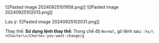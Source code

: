 ![[Pasted image 20240925101958.png]]
![[Pasted image 20240925102013.png]]

Lưu ý:
![[Pasted image 20240925102031.png]]

Thay thế:
**Sử dụng lệnh thay thế**: Trong chế độ `Normal`, gõ lệnh sau:
` :%s/\<Chacter\>/Chartec-you-want-change/g `
